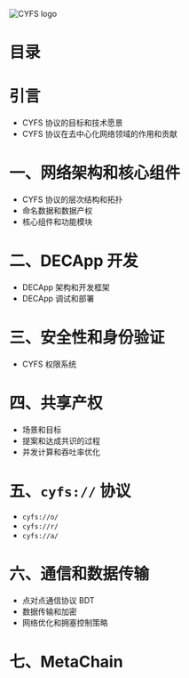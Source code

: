 ![CYFS logo](https://github.com/buckyos/CYFS/blob/main/doc/logos/CYFS_logo.png)

# 目录

# 引言

-   CYFS 协议的目标和技术愿景
-   CYFS 协议在去中心化网络领域的作用和贡献

# 一、网络架构和核心组件

-   CYFS 协议的层次结构和拓扑
-   命名数据和数据产权
-   核心组件和功能模块

# 二、DECApp 开发

-   DECApp 架构和开发框架
-   DECApp 调试和部署

# 三、安全性和身份验证

-   CYFS 权限系统

# 四、共享产权

-   场景和目标
-   提案和达成共识的过程
-   并发计算和吞吐率优化

# 五、`cyfs://` 协议

-   `cyfs://o/`
-   `cyfs://r/`
-   `cyfs://a/`

# 六、通信和数据传输

-   点对点通信协议 BDT
-   数据传输和加密
-   网络优化和拥塞控制策略

# 七、MetaChain
